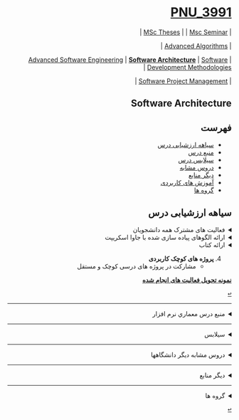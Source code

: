 <div dir="rtl">

<a name="TOC"></a>
# [PNU_3991](https://github.com/AliRazavi-edu/PNU_3991#TOC)
| [MSc Theses](https://github.com/AliRazavi-edu/PNU_3991/blob/master/_MSc/Theses/readme.md#TOC) | 
| [Msc Seminar](https://github.com/AliRazavi-edu/PNU_3991/blob/master/_MSc/Seminar/README.md#TOC) |
 
| [Advanced Algorithms](https://github.com/AliRazavi-edu/PNU_3991/blob/master/_MSc/AdvancedAlgorithms/README.md#TOC) |
 
| [Advanced Software Engineering](https://github.com/AliRazavi-edu/PNU_3991/blob/master/_MSc/AdvancedSoftwareEngineering/README.md#TOC) | 
[**Software Architecture**](https://github.com/AliRazavi-edu/PNU_3991/blob/master/_MSc/SoftwareArchitecture/README.md#TOC) | 
[Software Development Methodologies](https://github.com/AliRazavi-edu/PNU_3991/blob/master/_MSc/SoftwareDevelopmentMethodologies/README.md#TOC) |
 
| [Software Project Management](https://github.com/AliRazavi-edu/PNU_3991/blob/master/_MSc/SoftwareProjectManagement/README.md#TOC) |

## Software Architecture 
## فهرست
- [سیاهه ارزشیابی درس](#Evaluation)
- [منبع درس](#CourseRef)
- [سیلابس درس](#Curriculum)
- [دروس مشابه](#RelatedCourses)
- [دیگر منابع](#RelatedRef)
- [آموزش های کاربردی](#eLearning)
- [گروه ها](#Groups)

<a name="Evaluation"></a>
## سیاهه ارزشیابی درس

<details>
    <summary>فعالیت های مشترک همه دانشجویان</summary>

1. **فعالیت های مشترک همه دانشجویان**
    1. ساخت اکانت گیت هاب
    2. [آموزش گیت در سایت پچ ورک](http://jlord.us/patchwork/)
    3. ارائه رزومه
    4. ارائه انگیزه نامه
    5. ایجاد ریپازیتوری PNU_3991_AR
    6. [گذراندن دوره js از سایت سولولرن](http://Sololearn.com)
    7. مشارکت در گروهای درسی
        - هر گروه حداکثر 6 نفر
        
</details>

<details>
    <summary>ارائه الگوهای پیاده سازی شده با جاوا اسکریپت</summary>

2. **ارائه الگوهای پیاده سازی شده با جاوا اسکریپت** 
    - **G-SA-01** : Abstract Factory pattern + Builder pattern + Factory Method pattern + Singleton pattern + Prototype pattern + Adapter pattern  
    - **G-SA-02** : Composite pattern + Decorator pattern + Façade pattern + Flyweight pattern + Proxy pattern + Template Method + Mediator
    - **G-SA-03** : Chain of Responsibility + Observer + Strategy + Command State + Visitor
    - **G-SA-04** : Interpreter + Iterator + Memento + Bridge pattern
    - **G-SA-05** : 
    - **G-SA-06** :

</details>

<details>
    <summary>ارائه کتاب</summary>

   
3.  **ارائه کتاب**
   - هر گروه 2 فصل از کتاب ریچارد
     
        ##### **مدت زمان ارائه هر فصل حداقل 45 دقیقه و حداکثر 90 دقیقه**

   - **G-SA-01** : Chapter 1 + Chapter 7
   - **G-SA-02** : Chapter 2 + Chapter 8
   - **G-SA-03** : Chapter 3 + Chapter 9
   - **G-SA-04** : Chapter 4 + Chapter 10
   - **G-SA-05** : Chapter 5 + Chapter 11
   - **G-SA-06** : Chapter 6 + Chapter 12

</details>

4. **پروژه های کوچک کاربردی**
    - مشارکت در پروژه های درسی کوچک و مستقل

[**نمونه تحویل فعالیت های انجام شده**](https://github.com/saharzeinivand/PNU_3991_AR/)

[<kbd>↩</kbd>](#TOC)
    
-----------------------------
<a name="CourseRef"></a>
<details>
    <summary>منبع درس  معماري نرم افزار</summary>

>## (منبع درس معماری نرم افزار ( 01-1115280

## Software Architecture

> 1115280-01 -درس معماري نرم افزار 

- [پاورپوینت ها](https://people.eecs.ku.edu/~hossein/Teaching/Sp13/818/Lectures/SA-Practice/)
    
###    (Software Architecture in Practice Third Edition-Len Bass )

<a href="https://www.ebooksworld.ir/post/index/419/%D8%AF%D8%A7%D9%86%D9%84%D9%88%D8%AF-%DA%A9%D8%AA%D8%A7%D8%A8-software-architecture-in-practice-3rd-edition"><img src="https://github.com/AliRazavi-edu/PNU_3991/blob/master/_Image/SoftwareArchitecture.png"> </a>
# Table of contents
## Preface xv
## Reader’s Guide xvii
## Acknowledgments xix
## PART ONE INTRODUCTION
- [CHAPTER 1 What Is Software architecture? **](https://people.eecs.ku.edu/~hossein/Teaching/Sp13/818/Lectures/SA-Practice/Chapter%2001.pptx)
- [CHAPTER 2 Why Is Software architecture Important? **](https://people.eecs.ku.edu/~hossein/Teaching/Sp13/818/Lectures/SA-Practice/Chapter%2002.pptx)
- [CHAPTER 3 The Many contexts of Software architecture **](https://people.eecs.ku.edu/~hossein/Teaching/Sp13/818/Lectures/SA-Practice/Chapter%2003.pptx)
## PART TWO QUALITY ATTRIBUTES
- [CHAPTER 4 understanding Quality attributes **](https://people.eecs.ku.edu/~hossein/Teaching/Sp13/818/Lectures/SA-Practice/Chapter%2004.pptx)
- [CHAPTER 5 Availability **](https://people.eecs.ku.edu/~hossein/Teaching/Sp13/818/Lectures/SA-Practice/Chapter%2005.pptx)
- [CHAPTER 6 Interoperability **](https://people.eecs.ku.edu/~hossein/Teaching/Sp13/818/Lectures/SA-Practice/Chapter%2006.pptx)
- [CHAPTER 7 Modifiability  **](https://people.eecs.ku.edu/~hossein/Teaching/Sp13/818/Lectures/SA-Practice/Chapter%2007.pptx)
- [CHAPTER 8 Performance **](https://people.eecs.ku.edu/~hossein/Teaching/Sp13/818/Lectures/SA-Practice/Chapter%2008.pptx)
- [CHAPTER 9 Security **](https://people.eecs.ku.edu/~hossein/Teaching/Sp13/818/Lectures/SA-Practice/Chapter%2009.pptx)
- [CHAPTER 10 Testability **](https://people.eecs.ku.edu/~hossein/Teaching/Sp13/818/Lectures/SA-Practice/Chapter%2010.pptx)
- [CHAPTER 11 Usability **](https://people.eecs.ku.edu/~hossein/Teaching/Sp13/818/Lectures/SA-Practice/Chapter%2011.pptx)
- [CHAPTER 12 Other Quality attributes **](https://people.eecs.ku.edu/~hossein/Teaching/Sp13/818/Lectures/SA-Practice/Chapter%2012.pptx)
- [CHAPTER 13 Architectural tactics and Patterns **](https://people.eecs.ku.edu/~hossein/Teaching/Sp13/818/Lectures/SA-Practice/Chapter%2013.pptx)
- [CHAPTER 14 Quality attribute Modeling and analysis **](https://people.eecs.ku.edu/~hossein/Teaching/Sp13/818/Lectures/SA-Practice/Chapter%2014.pptx)
## PART THREE ARCHITECTURE IN THE LIFE CYCLE
- CHAPTER 15 Architecture in agile Projects
- CHAPTER 16 Architecture and requirements
- CHAPTER 17 Designing an architecture
- CHAPTER 18 Documenting Software architectures
- CHAPTER 19 Architecture, Implementation, and testing
- CHAPTER 20 Architecture reconstruction and conformance
- CHAPTER 21 Architecture Evaluation
- CHAPTER 22 Management and Governance
## PART FOuR ARCHITECTURE AND BUSINESS
- CHAPTER 23 Economic analysis of architectures
- CHAPTER 24 Architecture competence
- CHAPTER 25 Architecture and Software Product lines
## PART FIVE THE BRAVE NEW WORLD
- CHAPTER 26 Architecture in the cloud
- CHAPTER 27 Architectures for the Edge
- CHAPTER 28 Epilogue
## References
## About the Authors
## Index

[<kbd>↩</kbd>](#TOC)

</details>

---------------------
<a name="Curriculum"></a>
<details>
    <summary>سیلابس</summary>


>## [سیلابس وزرات علوم برای درس معماري نرم افزار](https://github.com/AliRazavi-edu/PNU_3991/blob/master/_Syllabus/Educ_1140_0_SA.pdf)  

[<kbd>↩</kbd>](#TOC)
</details>

----------
<a name="RelatedCourses"></a>
<details>
    <summary>دروس مشابه دیگر دانشگاهها</summary>

[<kbd>↩</kbd>](#TOC)
</details>

---------------

<a name="RelatedRef"></a>
<details>
    <summary>دیگر منابع</summary>

> ## دیگر منابع
- [Software Architecture: Foundations, Theory, and Practice](https://www.softwarearchitecturebook.com/)
    - Author(s): Richard N. Taylor; Nenad Medvidovic; Eric Dashofy
    - Publisher: Wiley, Year: 2008
        - [Revision 8: /slides/ppt](https://www.softwarearchitecturebook.com/svn/main/slides/ppt/)
        - [Lunar Lander in Pipe-and-Filter (.zip format)](Lunar Lander in Pipe-and-Filter (.zip format))
        - [Lunar Lander in C2 (.zip format)](Lunar Lander in C2 (.zip format))
- [12 Essential Skills for Software Architects](http://library.lol/main/DB615AB05F2B82935AED093A0A849EB6)
    - Author(s): Dave Hendricksen
    - Publisher: Addison-Wesley Professional, Year: 2011
- [12 more essential skills for software architects](http://library.lol/main/B8B0ACD4D2C44649F7A0FD1CB829CA59)
    - Author(s): Hendricksen, Dave
    - Publisher: Addison-Wesley, Year: 2015
- [97 Things Every Software Architect Should Know: Collective Wisdom from the Experts](http://library.lol/main/DEE4425F76636E78E04EBE7E9B88E40A)
    - Author(s): Barbee Davis, Harry Tucker
    - Publisher: O'Reilly Media, Year: 2009
- [Mastering JavaScript Design Patterns](http://library.lol/main/FC5C70B2F74F10DADE675A6831FE7C56)
    - Author(s): Simon Timms
    - Publisher: Packt Publishing, Year: 2016

- [Node.js Design Patterns: Design and implement production-grade Node.js applications using proven patterns and techniques, 3rd Edition. Code](http://library.lol/main/24578591239D51A2748D8FF4677E4146)
    - Author(s): Mario Casciaro, Luciano Mammino
    - Publisher: Packt Publishing, Year: 2020
    
- [Node.js Design Patterns: Design and implement production-grade Node.js applications using proven patterns and techniques, 3rd Edition](http://library.lol/main/851808BE329DEC76FA8E008EE9549FF9)
    - Author(s): Mario Casciaro, Luciano Mammino
    - Publisher: Packt Publishing, Year: 2020
    - [ PacktPublishing /Node.js-Design-Patterns-Third-Edition ](https://github.com/PacktPublishing/Node.js-Design-Patterns-Third-Edition)
   
- [All the 23 (GoF) design patterns implemented in Javascript ](https://github.com/fbeline/design-patterns-JS)  

- [Learning JavaScript Design Patterns](http://library.lol/main/08F6168945C836449F3E40E6C170AD67)
    - Author(s): Addy Osmani
    - Publisher: O'Reilly Media, Year: 2012
    
- [Repo for my 'Learning JavaScript Design Patterns' book](https://github.com/addyosmani/essential-js-design-patterns)
    
    
- []()
    -     
    
[<kbd>↩</kbd>](#TOC)

</details>

---------------
<a name="Groups"></a>
<details>
    <summary>گروه ها</summary>

## گروه ها

<a name="G-S01"></a>
1. G-S01
   1. [_SA-10_پروانه خاني همت اباد](https://github.com/AliRazavi-edu/PNU_3991/tree/master/_MSc/SoftwareArchitecture/1115280_01/10_%D9%BE%D8%B1%D9%88%D8%A7%D9%86%D9%87%20%D8%AE%D8%A7%D9%86%D9%8A%20%D9%87%D9%85%D8%AA%20%D8%A7%D8%A8%D8%A7%D8%AF) 
   1. [_SA-18_سامره زارع](https://github.com/AliRazavi-edu/PNU_3991/tree/master/_MSc/SoftwareArchitecture/1115280_01/18_%D8%B3%D8%A7%D9%85%D8%B1%D9%87%20%D8%B2%D8%A7%D8%B1%D8%B9)
   1. [_SA-19_سحر زيني وندمقدم](https://github.com/AliRazavi-edu/PNU_3991/tree/master/_MSc/SoftwareArchitecture/1115280_01/19_%D8%B3%D8%AD%D8%B1%20%D8%B2%D9%8A%D9%86%D9%8A%20%D9%88%D9%86%D8%AF%D9%85%D9%82%D8%AF%D9%85)       
    1. [_SA-20_عليرضا سعيدي پور](https://github.com/AliRazavi-edu/PNU_3991/tree/master/_MSc/SoftwareArchitecture/1115280_01/20_%D8%B9%D9%84%D9%8A%D8%B1%D8%B6%D8%A7%20%D8%B3%D8%B9%D9%8A%D8%AF%D9%8A%20%D9%BE%D9%88%D8%B1)    
    1. [_SA-27_كلثوم محمدي](https://github.com/AliRazavi-edu/PNU_3991/tree/master/_MSc/SoftwareArchitecture/1115280_01/27_%D9%83%D9%84%D8%AB%D9%88%D9%85%20%D9%85%D8%AD%D9%85%D8%AF%D9%8A) 
    1. [_SA-30_علي مهرايي](https://github.com/AliRazavi-edu/PNU_3991/tree/master/_MSc/SoftwareArchitecture/1115280_01/30_%D8%B9%D9%84%D9%8A%20%D9%85%D9%87%D8%B1%D8%A7%D9%8A%D9%8A)

       
   
    
[<kbd>↩</kbd>](#TOC)
<a name="G-S01"></a>

2. G-S02
    1. [_SA-05_مرضيه بهالوهوره](https://github.com/AliRazavi-edu/PNU_3991/tree/master/_MSc/SoftwareArchitecture/1115280_01/05_%D9%85%D8%B1%D8%B6%D9%8A%D9%87%20%D8%A8%D9%87%D8%A7%D9%84%D9%88%D9%87%D9%88%D8%B1%D9%87)    
    1. [_SA-06_بهرام بهنژاد](https://github.com/AliRazavi-edu/PNU_3991/tree/master/_MSc/SoftwareArchitecture/1115280_01/06_%D8%A8%D9%87%D8%B1%D8%A7%D9%85%20%D8%A8%D9%87%D9%86%DA%98%D8%A7%D8%AF)    
    1. [_SA-15_عليرضا رزمجو](https://github.com/AliRazavi-edu/PNU_3991/tree/master/_MSc/SoftwareArchitecture/1115280_01/15_%D8%B9%D9%84%D9%8A%D8%B1%D8%B6%D8%A7%20%D8%B1%D8%B2%D9%85%D8%AC%D9%88)    
    1. [_SA-16_بهناز رفيعي](https://github.com/AliRazavi-edu/PNU_3991/tree/master/_MSc/SoftwareArchitecture/1115280_01/16_%D8%A8%D9%87%D9%86%D8%A7%D8%B2%20%D8%B1%D9%81%D9%8A%D8%B9%D9%8A) 
    1. [_SA-22_زهرا صالح زاده](https://github.com/AliRazavi-edu/PNU_3991/tree/master/_MSc/SoftwareArchitecture/1115280_01/22_%D8%B2%D9%87%D8%B1%D8%A7%20%D8%B5%D8%A7%D9%84%D8%AD%20%D8%B2%D8%A7%D8%AF%D9%87) 
    1. [_SA-24_پوريا صفري](https://github.com/AliRazavi-edu/PNU_3991/tree/master/_MSc/SoftwareArchitecture/1115280_01/24_%D9%BE%D9%88%D8%B1%D9%8A%D8%A7%20%D8%B5%D9%81%D8%B1%D9%8A)
    1. [_SA-26_مهتاب محمد](https://github.com/AliRazavi-edu/PNU_3991/tree/master/_MSc/SoftwareArchitecture/1115280_01/26_%D9%85%D9%87%D8%AA%D8%A7%D8%A8%20%D9%85%D8%AD%D9%85%D8%AF)
    
[<kbd>↩</kbd>](#TOC)
<a name="G-S01"></a>

3. G-S03
    1. [_SA-03_جمال بختياري](https://github.com/AliRazavi-edu/PNU_3991/tree/master/_MSc/SoftwareArchitecture/1115280_01/03_%D8%AC%D9%85%D8%A7%D9%84%20%D8%A8%D8%AE%D8%AA%D9%8A%D8%A7%D8%B1%D9%8A)
    1. [_SA-04_سالار بهادر](https://github.com/AliRazavi-edu/PNU_3991/tree/master/_MSc/SoftwareArchitecture/1115280_01/04_%D8%B3%D8%A7%D9%84%D8%A7%D8%B1%20%D8%A8%D9%87%D8%A7%D8%AF%D8%B1)        
    1. [_SA-13_سحر رجبي](https://github.com/AliRazavi-edu/PNU_3991/tree/master/_MSc/SoftwareArchitecture/1115280_01/13_%D8%B3%D8%AD%D8%B1%20%D8%B1%D8%AC%D8%A8%D9%8A) 
    1. [_SA-31_علی ارجمند](https://github.com/AliRazavi-edu/PNU_3991/tree/master/_MSc/SoftwareArchitecture/1115280_71/1_%D8%B9%D9%84%D9%8A%20%D8%A7%D8%B1%D8%AC%D9%85%D9%86%D8%AF)    
    1. [_SA-17_اميرحسين روشن مهر](https://github.com/AliRazavi-edu/PNU_3991/tree/master/_MSc/SoftwareArchitecture/1115280_01/17_%D8%A7%D9%85%D9%8A%D8%B1%D8%AD%D8%B3%D9%8A%D9%86%20%D8%B1%D9%88%D8%B4%D9%86%20%D9%85%D9%87%D8%B1)
    1. [_SA-08_علي جلالي](https://github.com/AliRazavi-edu/PNU_3991/tree/master/_MSc/SoftwareArchitecture/1115280_01/08_%D8%B9%D9%84%D9%8A%20%D8%AC%D9%84%D8%A7%D9%84%D9%8A) 
    
   
[<kbd>↩</kbd>](#TOC)
<a name="G-S01"></a>

4. G-S04
    1. [_SA-01_اميد اكبرزاده](https://github.com/AliRazavi-edu/PNU_3991/tree/master/_MSc/SoftwareArchitecture/1115280_01/01_%D8%A7%D9%85%D9%8A%D8%AF%20%D8%A7%D9%83%D8%A8%D8%B1%D8%B2%D8%A7%D8%AF%D9%87) 
    1. [_SA-09_زهرا جمشيدي](https://github.com/AliRazavi-edu/PNU_3991/tree/master/_MSc/SoftwareArchitecture/1115280_01/09_%D8%B2%D9%87%D8%B1%D8%A7%20%D8%AC%D9%85%D8%B4%D9%8A%D8%AF%D9%8A)      
    1. [_SA-25_سيدرضا علويان زو](https://github.com/AliRazavi-edu/PNU_3991/tree/master/_MSc/SoftwareArchitecture/1115280_01/25_%D8%B3%D9%8A%D8%AF%D8%B1%D8%B6%D8%A7%20%D8%B9%D9%84%D9%88%D9%8A%D8%A7%D9%86%20%D8%B2%D9%88)    
    1. [_SA-07_سپهر ترابي](https://github.com/AliRazavi-edu/PNU_3991/tree/master/_MSc/SoftwareArchitecture/1115280_01/07_%D8%B3%D9%BE%D9%87%D8%B1%20%D8%AA%D8%B1%D8%A7%D8%A8%D9%8A) 
    1. [_SA-21_مجید رضا سه پنج](https://github.com/AliRazavi-edu/PNU_3991/tree/master/_MSc/SoftwareArchitecture/1115280_01/21_%D9%85%D8%AC%D9%8A%D8%AF%D8%B1%D8%B6%D8%A7%20%D8%B3%D9%87%20%D9%BE%D9%86%D8%AC)
    1. [_SA-12_شهرام دربندي](https://github.com/AliRazavi-edu/PNU_3991/tree/master/_MSc/SoftwareArchitecture/1115280_01/12_%D8%B4%D9%87%D8%B1%D8%A7%D9%85%20%D8%AF%D8%B1%D8%A8%D9%86%D8%AF%D9%8A) 
   
    
[<kbd>↩</kbd>](#TOC)
<a name="G-S01"></a>

5. G-S05
    1. [_SA-23_عباس صالحي مرزيجراني](https://github.com/AliRazavi-edu/PNU_3991/tree/master/_MSc/SoftwareArchitecture/1115280_01/23_%D8%B9%D8%A8%D8%A7%D8%B3%20%D8%B5%D8%A7%D9%84%D8%AD%D9%8A%20%D9%85%D8%B1%D8%B2%D9%8A%D8%AC%D8%B1%D8%A7%D9%86%D9%8A)    
    1. [_SA-]()    
    1. [_SA-]()    
    1. [_SA-]() 
    1. [_SA-]()
    1. [_SA-]() 
  
    
[<kbd>↩</kbd>](#TOC)
<a name="G-S01"></a>

6. G-S06
    1. [_SA-]()    
    1. [_SA-]()    
    1. [_SA-]()    
    1. [_SA-]() 
    1. [_SA-]()
    1. [_SA-]() 
        
</details>


[<kbd>↩</kbd>](#TOC)

<div>
